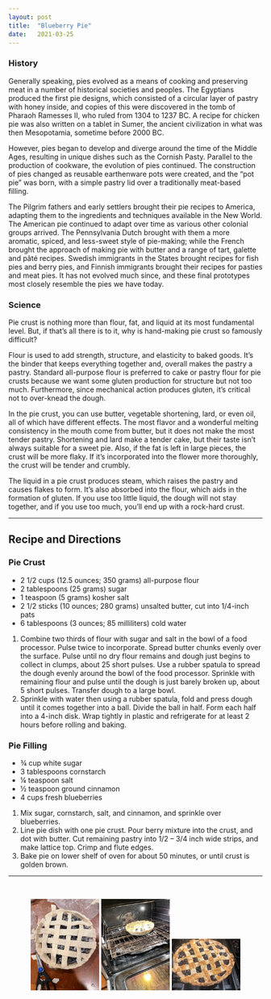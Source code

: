 ```yaml
---
layout: post
title:  "Blueberry Pie"
date:   2021-03-25
---
```

### History

Generally speaking, pies evolved as a means of cooking and preserving meat in a number of historical societies and peoples. The Egyptians produced the first pie designs, which consisted of a circular layer of pastry with honey inside, and copies of this were discovered in the tomb of Pharaoh Ramesses II, who ruled from 1304 to 1237 BC. A recipe for chicken pie was also written on a tablet in Sumer, the ancient civilization in what was then Mesopotamia, sometime before 2000 BC.

However, pies began to develop and diverge around the time of the Middle Ages, resulting in unique dishes such as the Cornish Pasty. Parallel to the production of cookware, the evolution of pies continued. The construction of pies changed as reusable earthenware pots were created, and the “pot pie” was born, with a simple pastry lid over a traditionally meat-based filling.

The Pilgrim fathers and early settlers brought their pie recipes to America, adapting them to the ingredients and techniques available in the New World. The American pie continued to adapt over time as various other colonial groups arrived. The Pennsylvania Dutch brought with them a more aromatic, spiced, and less-sweet style of pie-making; while the French brought the approach of making pie with butter and a range of tart, galette and pâté recipes. Swedish immigrants in the States brought recipes for fish pies and berry pies, and Finnish immigrants brought their recipes for pasties and meat pies. It has not evolved much since, and these final prototypes most closely resemble the pies we have today.

### Science

Pie crust is nothing more than flour, fat, and liquid at its most fundamental level. But, if that’s all there is to it, why is hand-making pie crust so famously difficult?

Flour is used to add strength, structure, and elasticity to baked goods. It’s the binder that keeps everything together and, overall makes the pastry a pastry. Standard all-purpose flour is preferred to cake or pastry flour for pie crusts because we want some gluten production for structure but not too much. Furthermore, since mechanical action produces gluten, it’s critical not to over-knead the dough.

In the pie crust, you can use butter, vegetable shortening, lard, or even oil, all of which have different effects. The most flavor and a wonderful melting consistency in the mouth come from butter, but it does not make the most tender pastry. Shortening and lard make a tender cake, but their taste isn’t always suitable for a sweet pie. Also, if the fat is left in large pieces, the crust will be more flaky. If it’s incorporated into the flower more thoroughly, the crust will be tender and crumbly.

The liquid in a pie crust produces steam, which raises the pastry and causes flakes to form. It’s also absorbed into the flour, which aids in the formation of gluten. If you use too little liquid, the dough will not stay together, and if you use too much, you’ll end up with a rock-hard crust.

---

## Recipe and Directions

### Pie Crust

- 2 1/2 cups (12.5 ounces; 350 grams) all-purpose flour
- 2 tablespoons (25 grams) sugar
- 1 teaspoon (5 grams) kosher salt
- 2 1/2 sticks (10 ounces; 280 grams) unsalted butter, cut into 1/4-inch pats
- 6 tablespoons (3 ounces; 85 milliliters) cold water

1. Combine two thirds of flour with sugar and salt in the bowl of a food processor. Pulse twice to incorporate. Spread butter chunks evenly over the surface. Pulse until no dry flour remains and dough just begins to collect in clumps, about 25 short pulses. Use a rubber spatula to spread the dough evenly around the bowl of the food processor. Sprinkle with remaining flour and pulse until the dough is just barely broken up, about 5 short pulses. Transfer dough to a large bowl.
2. Sprinkle with water then using a rubber spatula, fold and press dough until it comes together into a ball. Divide the ball in half. Form each half into a 4-inch disk. Wrap tightly in plastic and refrigerate for at least 2 hours before rolling and baking.

### Pie Filling

- ¾ cup white sugar
- 3 tablespoons cornstarch
- ¼ teaspoon salt
- ½ teaspoon ground cinnamon
- 4 cups fresh blueberries

1. Mix sugar, cornstarch, salt, and cinnamon, and sprinkle over blueberries.
2. Line pie dish with one pie crust. Pour berry mixture into the crust, and dot with butter. Cut remaining pastry into 1/2 – 3/4 inch wide strips, and make lattice top. Crimp and flute edges.
3. Bake pie on lower shelf of oven for about 50 minutes, or until crust is golden brown.

---
<br>

<p align="center">
  <img src="/images/pie/pie1.jpeg" width="27%" />
  <img src="/images/pie/pie2.jpeg" width="27%" /> 
  <img src="/images/pie/pie3.jpeg" width="27%" /> 
</p>